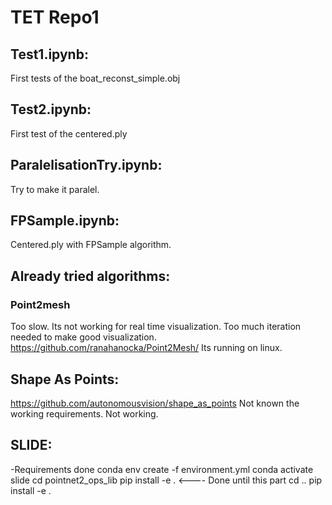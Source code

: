 # TET Repo1

## Test1.ipynb:
First tests of the boat_reconst_simple.obj

## Test2.ipynb:
First test of the centered.ply

## ParalelisationTry.ipynb:
Try to make it paralel.

## FPSample.ipynb:
Centered.ply with FPSample algorithm. 

## Already tried algorithms:
### Point2mesh
Too slow. Its not working for real time visualization. Too much iteration needed to make good visualization.
https://github.com/ranahanocka/Point2Mesh/
Its running on linux.

## Shape As Points:
https://github.com/autonomousvision/shape_as_points
Not known the working requirements.
Not working.

## SLIDE:
-Requirements done
conda env create -f environment.yml
conda activate slide
cd pointnet2_ops_lib
pip install -e . <---- Done until this part
cd ..
pip install -e .
